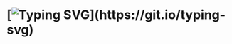 # [![Typing SVG](https://readme-typing-svg.herokuapp.com/?color=009999&size=35&center=true&vCenter=true&width=1000&lines=2024+Portfólio+2°DS+;Aluna:+Jovana+Oliveira+da+Silva+;Cumprimento+das+horas!)](https://git.io/typing-svg)




